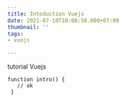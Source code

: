 ```yaml
---
title: Intoduction Vuejs
date: 2021-07-10T10:08:58.000+07:00
thumbnail: ''
tags:
- vuejs

---
```

tutorial Vuejs

    function intro() {
       // ok
     }